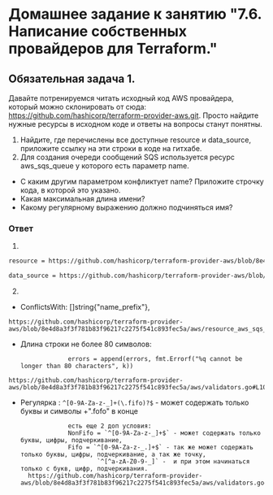 # Домашнее задание к занятию "7.6. Написание собственных провайдеров для Terraform."

## Обязательная задача 1.

Давайте потренируемся читать исходный код AWS провайдера,
который можно склонировать от сюда: https://github.com/hashicorp/terraform-provider-aws.git.
Просто найдите нужные ресурсы в исходном коде и ответы на вопросы станут понятны.

1. Найдите, где перечислены все доступные resource и data_source, приложите ссылку на эти строки в коде на гитхабе.
2. Для создания очереди сообщений SQS используется ресурс aws_sqs_queue у которого есть параметр name.
- С каким другим параметром конфликтует name? Приложите строчку кода, в которой это указано.
- Какая максимальная длина имени?
- Какому регулярному выражению должно подчиняться имя?

### Ответ

1. 
```html
resource = https://github.com/hashicorp/terraform-provider-aws/blob/8e4d8a3f3f781b83f96217c2275f541c893fec5a/aws/provider.go#L411
```
```html
data_source = https://github.com/hashicorp/terraform-provider-aws/blob/8e4d8a3f3f781b83f96217c2275f541c893fec5a/aws/provider.go#L169
```

2.
 - ConflictsWith: []string{"name_prefix"},
```
https://github.com/hashicorp/terraform-provider-aws/blob/8e4d8a3f3f781b83f96217c2275f541c893fec5a/aws/resource_aws_sqs_queue.go#L56
```

 - Длина строки не более 80  символов:
 
                    errors = append(errors, fmt.Errorf("%q cannot be longer than 80 characters", k))

```
https://github.com/hashicorp/terraform-provider-aws/blob/8e4d8a3f3f781b83f96217c2275f541c893fec5a/aws/validators.go#L1038
```
 - Регулярка : `^[0-9A-Za-z-_]+(\.fifo)?$` - может содержать только буквы и символы +".fofo" в конце
                 
 
                    есть еще 2 доп условия:
                    NonFifo = `^[0-9A-Za-z-_]+$` - может содержать только буквы, цифры, подчеркивание,
                    Fifo = `^[0-9A-Za-z-_.]+$` - так же может содержать только буквы, цифры, подчеркивание, а так же точку, 
                            `^[^a-zA-Z0-9-_]` -  и при этом начинаться только с букв, цифр, подчеркивания.
         https://github.com/hashicorp/terraform-provider-aws/blob/8e4d8a3f3f781b83f96217c2275f541c893fec5a/aws/validators.go#L1041